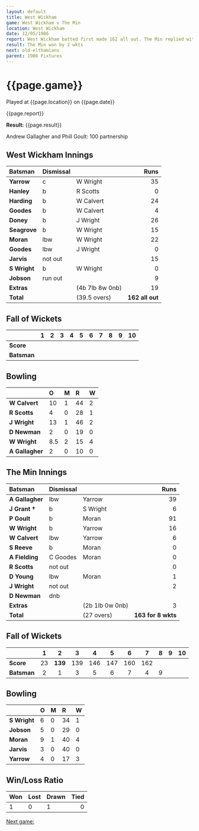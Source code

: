 ```yaml
---
layout: default
title: West Wickham
game: West Wickham v The Min
location: West Wickham
date: 12/05/1986
report: West Wickham batted first made 162 all out. The Min replied with 163 for 8 wkts.
result: The Min won by 2 wkts
next: old-elthamians
parent: 1986 Fixtures
---
```


# {{page.game}}

Played at {{page.location}} on {{page.date}}

{{page.report}}

**Result:** {{page.result}}

Andrew Gallagher and Phill Goult: 100 partnership
 
## West Wickham Innings

| Batsman | Dismissal |  | Runs |
|:---|:---|---|---:|
| **Yarrow** | c | W Wright | 35 | 
| **Hanley** | b | R Scotts | 0 | 
| **Harding** | b | W Calvert | 24 | 
| **Goodes** | b | W Calvert | 4 | 
| **Doney** | b | J Wright | 26 | 
| **Seagrove** | b | W Wright | 15 | 
| **Moran** | lbw | W Wright | 22 | 
| **Goodes** | lbw | J Wright | 0 | 
| **Jarvis** | not out |  | 15 | 
| **S Wright** | b | W Wright | 0 | 
| **Jobson** | run out | | 9 | 
| **Extras** | | (4b 7lb 8w 0nb) | 19 | 
| **Total** | | (39.5 overs) | **162 all out** | 

## Fall of Wickets

| | 1 | 2 | 3 | 4 | 5 | 6 | 7 | 8 | 9 | 10 |
|---|:---:|:---:|:---:|:---:|:---:|:---:|:---:|:---:|:---:|:---:|
| **Score** |  |  |  |  |  |  |  |  |  |  |
| **Batsman** |  |  |  |  |  |  |  |  |  |  |  |

## Bowling

| | O | M | R | W |
|---|:---|:---|:---|:---|
| **W Calvert** | 10 | 1 | 44 | 2 | 
| **R Scotts** | 4 | 0 | 28 | 1 | 
| **J Wright** | 13 | 1 | 46 | 2 | 
| **D Newman** | 2 | 0 | 19 | 0 | 
| **W Wright** | 8.5 | 2 | 15 | 4 |
| **A Gallagher** | 2 | 0 | 10 | 0 | 

## The Min Innings

| Batsman | Dismissal |  | Runs |
|:---|:---|---|---:|
| **A Gallagher** | lbw | Yarrow | 39 | 
| **J Grant &#8224;** | b | S Wright | 6 | 
| **P Goult** | b | Moran | 91 | 
| **W Wright** | b  | Yarrow | 16 | 
| **W Calvert** | lbw  | Yarrow | 6 | 
| **S Reeve** | b | Moran | 0 | 
| **A Fielding** | C Goodes | Moran | 0 | 
| **R Scotts** | not out |  | 0 | 
| **D Young** | lbw | Moran | 1 | 
| **J Wright** | not out |  | 2 | 
| **D Newman** | dnb |  |  | 
| **Extras** | | (2b 1lb 0w 0nb) | 3 | 
| **Total** | | (27 overs) | **163 for 8 wkts** | 

## Fall of Wickets

| | 1 | 2 | 3 | 4 | 5 | 6 | 7 | 8 | 9 | 10 |
|---|:---:|:---:|:---:|:---:|:---:|:---:|:---:|:---:|:---:|:---:|
| **Score** | 23 | **139** | 139 | 146 | 147 | 160 | 162 |  | | | 
| **Batsman** | 2 | 1 | 3 | 5 | 6 | 7 | 4 | 9 |  | | 


## Bowling

| | O | M | R | W |
|---|:---|:---|:---|:---|
| **S Wright** | 6 | 0 | 34 | 1 | 
| **Jobson** | 5 | 0 | 29 | 0 | 
| **Moran** | 9 | 1 | 40 | 4 | 
| **Jarvis** | 3 | 0 | 40 | 0 | 
| **Yarrow** | 4 | 0 | 17 | 3 |

## Win/Loss Ratio

| Won | Lost | Drawn | Tied |
|:---|:---|:---|---:|
| 1 | 0 | 1 | 0 |

[Next game:]({{page.next}})